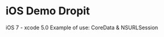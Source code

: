 iOS Demo Dropit
=============================================
 iOS 7 - xcode 5.0
 Example of use: CoreData & NSURLSession
 
